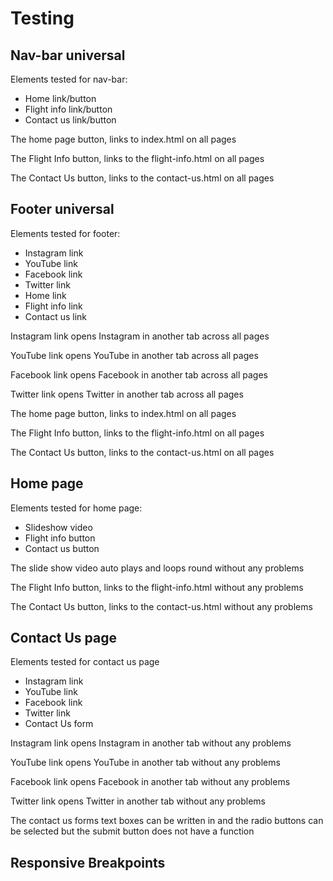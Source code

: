 # Testing

## Nav-bar universal

Elements tested for nav-bar:

- Home link/button
- Flight info link/button
- Contact us link/button

The home page button, links to index.html on all pages

The Flight Info button, links to the flight-info.html on all pages

The Contact Us button, links to the contact-us.html on all pages

## Footer universal

Elements tested for footer:

- Instagram link
- YouTube link
- Facebook link
- Twitter link
- Home link
- Flight info link
- Contact us link

Instagram link opens Instagram in another tab across all pages

YouTube link opens YouTube in another tab across all pages

Facebook link opens Facebook in another tab across all pages

Twitter link opens Twitter in another tab across all pages

The home page button, links to index.html on all pages

The Flight Info button, links to the flight-info.html on all pages

The Contact Us button, links to the contact-us.html on all pages

## Home page

Elements tested for home page:

- Slideshow video
- Flight info button
- Contact us button

The slide show video auto plays and loops round without any problems

The Flight Info button, links to the flight-info.html without any problems

The Contact Us button, links to the contact-us.html without any problems

## Contact Us page

Elements tested for contact us page

- Instagram link
- YouTube link
- Facebook link
- Twitter link
- Contact Us form

Instagram link opens Instagram in another tab without any problems

YouTube link opens YouTube in another tab without any problems

Facebook link opens Facebook in another tab without any problems

Twitter link opens Twitter in another tab without any problems

The contact us forms text boxes can be written in and the radio buttons can be selected but the submit button does not have a function

## Responsive Breakpoints
